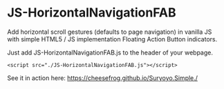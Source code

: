 # JS-HorizontalNavigationFAB

Add horizontal scroll gestures (defaults to page navigation) in vanilla JS
with simple HTML5 / JS implementation Floating Action Button indicators.

Just add JS-HorizontalNavigationFAB.js to the header of your webpage.
```
<script src="./JS-HorizontalNavigationFAB.js"></script>
```

See it in action here: https://cheesefrog.github.io/Suryoyo.Simple./
